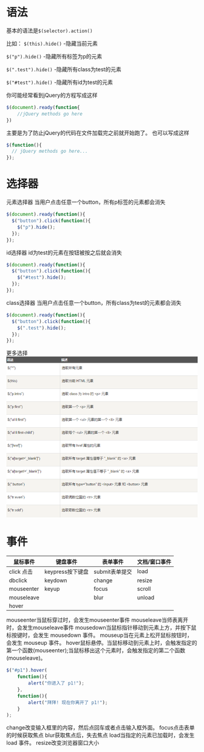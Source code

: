 # 语法
基本的语法是<code>$(selector).action()</code>

比如：
<code>$(this).hide()</code> -隐藏当前元素

<code>$("p").hide()</code> -隐藏所有标签为p的元素

<code>$(".test").hide()</code> -隐藏所有class为test的元素

<code>$("#test").hide()</code> -隐藏所有id为test的元素

你可能经常看到jQuery的方程写成这样
```javascript
$(document).ready(function{
    //jQuery methods go here
})
```
主要是为了防止jQuery的代码在文件加载完之前就开始跑了。
也可以写成这样
```javascript
$(function(){
  // jQuery methods go here...
});
```
# 选择器
元素选择器
当用户点击任意一个button，所有p标签的元素都会消失
```javascript
$(document).ready(function(){
  $("button").click(function(){
    $("p").hide();
  });
});
```
id选择器
id为test的元素在按钮被按之后就会消失
```javascript
$(document).ready(function(){
  $("button").click(function(){
    $("#test").hide();
  });
});
```
class选择器
当用户点击任意一个button，所有class为test的元素都会消失
```javascript
$(document).ready(function(){
  $("button").click(function(){
    $(".test").hide();
  });
});
```
更多选择
![更多选择](./selector_more_example.png)

# 事件
|鼠标事件|键盘事件|表单事件|文档/窗口事件|
|--|--|--|--|
|click 点击|keypress按下键盘|submit表单提交|load|
|dbclick|keydown|change|resize|
|mouseenter|keyup|focus|scroll|
|mouseleave||blur|unload|
|hover|

mouseenter当鼠标穿过时，会发生mouseenter事件
mouseleave当师表离开时，会发生mouseleave事件
mousedown当鼠标指针移动到元素上方，并按下鼠标按键时，会发生 mousedown 事件。
mouseup当在元素上松开鼠标按钮时，会发生 mouseup 事件。
hover鼠标悬停。当鼠标移动到元素上时，会触发指定的第一个函数(mouseenter);当鼠标移出这个元素时，会触发指定的第二个函数(mouseleave)。
```javascript
$("#p1").hover(
    function(){
        alert("你进入了 p1!");
    },
    function(){
        alert("拜拜! 现在你离开了 p1!");
    }
);
```
change改变输入框里的内容，然后点回车或者点击输入框外面。
focus点击表单的时候获取焦点
blur获取焦点后，失去焦点
load当指定的元素已加载时，会发生 load 事件。
resize改变浏览器窗口大小



